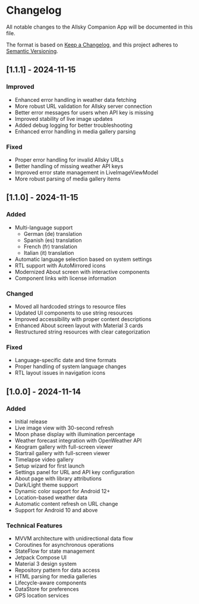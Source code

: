 # Changelog
All notable changes to the Allsky Companion App will be documented in this file.

The format is based on [Keep a Changelog](https://keepachangelog.com/en/1.0.0/),
and this project adheres to [Semantic Versioning](https://semver.org/spec/v2.0.0.html).

## [1.1.1] - 2024-11-15
### Improved
- Enhanced error handling in weather data fetching
- More robust URL validation for Allsky server connection
- Better error messages for users when API key is missing
- Improved stability of live image updates
- Added debug logging for better troubleshooting
- Enhanced error handling in media gallery parsing

### Fixed
- Proper error handling for invalid Allsky URLs
- Better handling of missing weather API keys
- Improved error state management in LiveImageViewModel
- More robust parsing of media gallery items

## [1.1.0] - 2024-11-15
### Added
- Multi-language support
  - German (de) translation
  - Spanish (es) translation
  - French (fr) translation
  - Italian (it) translation
- Automatic language selection based on system settings
- RTL support with AutoMirrored icons
- Modernized About screen with interactive components
- Component links with license information

### Changed
- Moved all hardcoded strings to resource files
- Updated UI components to use string resources
- Improved accessibility with proper content descriptions
- Enhanced About screen layout with Material 3 cards
- Restructured string resources with clear categorization

### Fixed
- Language-specific date and time formats
- Proper handling of system language changes
- RTL layout issues in navigation icons

## [1.0.0] - 2024-11-14
### Added
- Initial release
- Live image view with 30-second refresh
- Moon phase display with illumination percentage
- Weather forecast integration with OpenWeather API
- Keogram gallery with full-screen viewer
- Startrail gallery with full-screen viewer
- Timelapse video gallery
- Setup wizard for first launch
- Settings panel for URL and API key configuration
- About page with library attributions
- Dark/Light theme support
- Dynamic color support for Android 12+
- Location-based weather data
- Automatic content refresh on URL change
- Support for Android 10 and above

### Technical Features
- MVVM architecture with unidirectional data flow
- Coroutines for asynchronous operations
- StateFlow for state management
- Jetpack Compose UI
- Material 3 design system
- Repository pattern for data access
- HTML parsing for media galleries
- Lifecycle-aware components
- DataStore for preferences
- GPS location services
